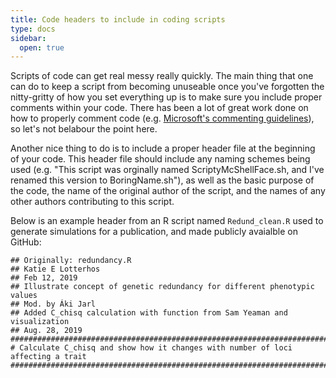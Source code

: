 ```yaml
---
title: Code headers to include in coding scripts
type: docs
sidebar:
  open: true
---
```


Scripts of code can get real messy really quickly. The main thing that one can
do to keep a script from becoming unuseable once you've forgotten the nitty-gritty
of how you set everything up is to make sure you include proper comments within
your code. There has been a lot of great work done on how to properly comment
code (e.g. [Microsoft's commenting guidelines](https://docs.microsoft.com/en-us/dotnet/visual-basic/programming-guide/program-structure/comments-in-code)),
so let's not belabour the point here.

Another nice thing to do is to include a proper header file at the beginning of
your code. This header file should include any naming schemes being used
(e.g. "This script was orginally named ScriptyMcShellFace.sh, and I've renamed
this version to BoringName.sh"), as well as the basic purpose of the code, the
name of the original author of the script, and the names of any other authors
contributing to this script.

Below is an example header from an R script named `Redund_clean.R` used
to generate simulations for a publication, and made publicly avaialble on GitHub:
```
## Originally: redundancy.R
## Katie E Lotterhos
## Feb 12, 2019
## Illustrate concept of genetic redundancy for different phenotypic values
## Mod. by Áki Jarl 
## Added C_chisq calculation with function from Sam Yeaman and visualization
## Aug. 28, 2019
##################################################################################
# Calculate C_chisq and show how it changes with number of loci affecting a trait
##################################################################################
```
